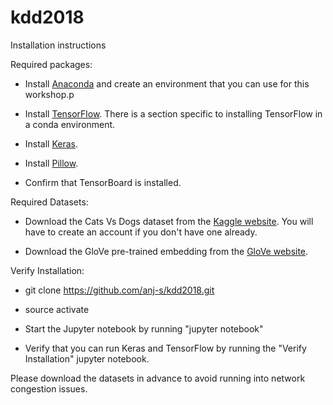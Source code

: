 # kdd2018
Installation instructions

Required packages:

* Install [Anaconda](https://www.anaconda.com/download/#macos) and create an environment that you can use for this workshop.p

* Install [TensorFlow](https://www.tensorflow.org/install/). There is a section specific to installing TensorFlow in a conda environment.

* Install [Keras](https://keras.io/#installation).

* Install [Pillow](https://pypi.org/project/Pillow/2.2.1/).

* Confirm that TensorBoard is installed.
 
Required Datasets:

* Download the Cats Vs Dogs dataset from the [Kaggle website](https://www.kaggle.com/c/dogs-vs-cats/data). You will have to create an account if you don't have one already.

* Download the GloVe pre-trained embedding from the [GloVe website](https://nlp.stanford.edu/projects/glove/).

Verify Installation:

* git clone https://github.com/anj-s/kdd2018.git

* source activate <your-env>

* Start the Jupyter notebook by running "jupyter notebook"
 
* Verify that you can run Keras and TensorFlow by running the "Verify Installation" jupyter notebook.


Please download the datasets in advance to avoid running into network congestion issues.

